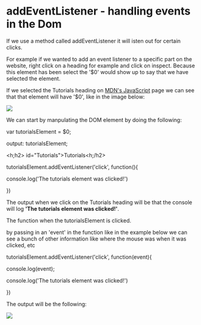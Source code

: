 <html>
<head>
	<title>Event Listeners</title>
</head>
<body>
<h1>addEventListener - handling events in the Dom</h1>

<p>If we use a method called addEventListener it will isten out for certain clicks.</p>

<p>For example if we wanted to add an event listener to a specific part on the website, right click on a heading for example and click on inspect. Because this element has been select the '$0' would show up to say that we have selected the element.</p>

<p>If we selected the Tutorials heading on <a href="https://developer.mozilla.org/bm/docs/Web/JavaScript">MDN's JavaScript</a> page we can see that that element will have '$0', like in the image below:</p>
<img src="https://s3.eu-west-2.amazonaws.com/sallearnstocode.images/%240.jpeg">


<p>We can start by manpulating the DOM element by doing the following:</p>

<p>var tutorialsElement = $0;</p>


<p>output: tutorialsElement;</p>
<p>&lth;h2&gt; id=​"Tutorials">​Tutorials&lth;/h2&gt;</p>

<p>tutorialsElement.addEventListener('click', function(){</p>
<p>console.log('The tutorials element was clicked!')</p>
<p>})</p>
<p>The output when we click on the Tutorials heading will be that the console will log <strong>'The tutorials element was clicked!'</strong>.</p>
<p>The function when the tutorialsElement is clicked.</p> 

<p>by passing in an 'event' in the function like in the example below we can see a bunch of other information like where the mouse was when it was clicked, etc</p>

<p>tutorialsElement.addEventListener('click', function(event){</p>
<p>console.log(event);</p>
<p>console.log('The tutorials element was clicked!')</p>
<p>})</p>

<p>The output will be the following:</p>
<img src="https://s3.eu-west-2.amazonaws.com/sallearnstocode.images/log+of+event+function.jpeg">


</body>
</html>
